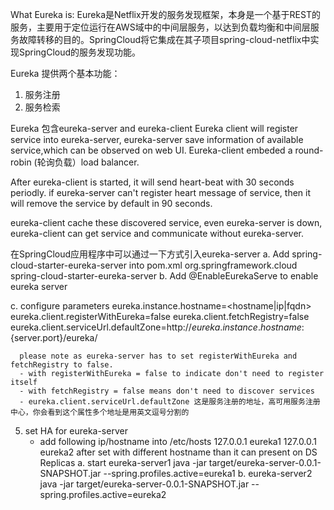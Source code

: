 What Eureka is:
Eureka是Netflix开发的服务发现框架，本身是一个基于REST的服务，主要用于定位运行在AWS域中的中间层服务，以达到负载均衡和中间层服务故障转移的目的。SpringCloud将它集成在其子项目spring-cloud-netflix中实现SpringCloud的服务发现功能。

Eureka 提供两个基本功能：
1. 服务注册
2. 服务检索

Eureka 包含eureka-server and eureka-client
Eureka client will register service into eureka-server, eureka-server save information of available service,which can be observed on web UI.
Eureka-client embeded a round-robin (轮询负载）load balancer. 

After eureka-client is started, it will send heart-beat with 30 seconds periodly. if eureka-server can't register heart message of service, then it will remove the service by default in 90 seconds.

eureka-client cache these discovered service, even eureka-server is down, eureka-client can get service and communicate without eureka-server. 

在SpringCloud应用程序中可以通过一下方式引入eureka-server
   a. Add spring-cloud-starter-eureka-server into pom.xml
   <dependency>
            <groupId>org.springframework.cloud</groupId>
            <artifactId>spring-cloud-starter-eureka-server</artifactId>
        </dependency>
   b. Add @EnableEurekaServe to enable eureka server
   
   c. configure parameters 
   	  eureka.instance.hostname=<hostname|ip|fqdn>
  	  eureka.client.registerWithEureka=false
  	  eureka.client.fetchRegistry=false
  	  eureka.client.serviceUrl.defaultZone=http://${eureka.instance.hostname}:${server.port}/eureka/
  	  
  	  please note as eureka-server has to set registerWithEureka and fetchRegistry to false. 
  	  - with registerWithEureka = false to indicate don't need to register itself
  	  - with fetchRegistry = false means don't need to discover services 
  	  - eureka.client.serviceUrl.defaultZone 这是服务注册的地址，高可用服务注册中心，你会看到这个属性多个地址是用英文逗号分割的

5. set HA for eureka-server
   - add following ip/hostname into /etc/hosts
   127.0.0.1 eureka1
   127.0.0.1 eureka2
   after set with different hostname than it can present on DS Replicas
   a. start eureka-server1
   	java -jar target/eureka-server-0.0.1-SNAPSHOT.jar --spring.profiles.active=eureka1
   b. eureka-server2
    java -jar target/eureka-server-0.0.1-SNAPSHOT.jar --spring.profiles.active=eureka2
   